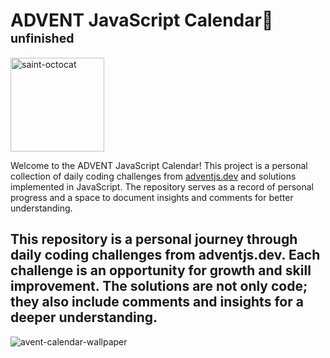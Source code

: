 #  ADVENT JavaScript Calendar🎄<sub><sup>unfinished</sup></sub>


<img src="https://github.com/nugmara/AdventJS23/assets/118689208/65226997-ca1d-42a5-8fde-f0cfd560be93" alt="saint-octocat" width="150px" />

Welcome to the ADVENT JavaScript Calendar! This project is a personal collection of daily coding challenges from [adventjs.dev](https://adventjs.dev/) and solutions implemented in JavaScript. The repository serves as a record of personal progress and a space to document insights and comments for better understanding. 

## This repository is a personal journey through daily coding challenges from adventjs.dev. Each challenge is an opportunity for growth and skill improvement. The solutions are not only code; they also include comments and insights for a deeper understanding.

<img src="https://github.com/nugmara/AdventJS23/assets/118689208/fb0f689b-bea2-4972-b86b-549501ca19fa" alt="avent-calendar-wallpaper"/>


